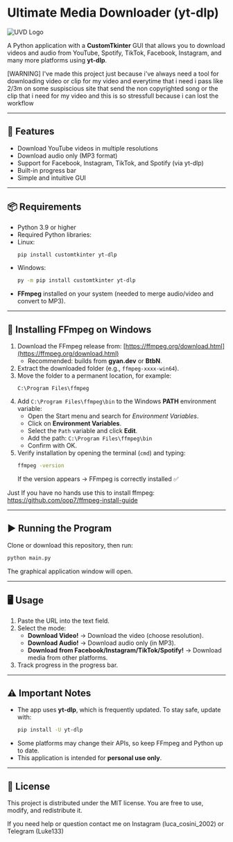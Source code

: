 # Ultimate Media Downloader (yt-dlp)
![UVD Logo](https://github.com/Luke133yt/Ultimate-Video-Downloader/assets/50149935/9ee65079-ae8a-4319-b26f-40ecf52fe6e9)

A Python application with a **CustomTkinter** GUI that allows you to download videos and audio from YouTube, Spotify, TikTok, Facebook, Instagram, and many more platforms using **yt-dlp**.

[WARNING] I've made this project just because i've always need a tool for downloading video or clip for my video and everytime that i need i pass like 2/3m on some suspiscious site that send the non copyrighted song or the clip that i need for my video and this is so stressfull because i can lost the workflow

---

## 🚀 Features
- Download YouTube videos in multiple resolutions
- Download audio only (MP3 format)
- Support for Facebook, Instagram, TikTok, and Spotify (via yt-dlp)
- Built-in progress bar
- Simple and intuitive GUI

---

## 📦 Requirements

- Python 3.9 or higher  
- Required Python libraries:
- Linux:
  ```bash
  pip install customtkinter yt-dlp
  ```
- Windows:
    ```bash
  py -m pip install customtkinter yt-dlp
  ```
- **FFmpeg** installed on your system (needed to merge audio/video and convert to MP3).

---

## 🔧 Installing FFmpeg on Windows

1. Download the FFmpeg release from: [https://ffmpeg.org/download.html](https://ffmpeg.org/download.html)  
   - Recommended: builds from **gyan.dev** or **BtbN**.  
2. Extract the downloaded folder (e.g., `ffmpeg-xxxx-win64`).  
3. Move the folder to a permanent location, for example:  
   ```
   C:\Program Files\ffmpeg
   ```  
4. Add `C:\Program Files\ffmpeg\bin` to the Windows **PATH** environment variable:  
   - Open the Start menu and search for *Environment Variables*.  
   - Click on **Environment Variables**.  
   - Select the `Path` variable and click **Edit**.  
   - Add the path: `C:\Program Files\ffmpeg\bin`  
   - Confirm with OK.  
5. Verify installation by opening the terminal (`cmd`) and typing:  
   ```bash
   ffmpeg -version
   ```  
   If the version appears → FFmpeg is correctly installed ✅

Just If you have no hands use this to install ffmpeg: https://github.com/oop7/ffmpeg-install-guide

---

## ▶️ Running the Program

Clone or download this repository, then run:

```bash
python main.py
```

The graphical application window will open.

---

## 🖥️ Usage

1. Paste the URL into the text field.  
2. Select the mode:  
   - **Download Video!** → Download the video (choose resolution).  
   - **Download Audio!** → Download audio only (in MP3).  
   - **Download from Facebook/Instagram/TikTok/Spotify!** → Download media from other platforms.  
3. Track progress in the progress bar.

---

## ⚠️ Important Notes

- The app uses **yt-dlp**, which is frequently updated. To stay safe, update with:  
  ```bash
  pip install -U yt-dlp
  ```
- Some platforms may change their APIs, so keep FFmpeg and Python up to date.  
- This application is intended for **personal use only**.

---

## 📜 License

This project is distributed under the MIT license. You are free to use, modify, and redistribute it.

If you need help or question contact me on Instagram (luca_cosini_2002) or Telegram (Luke133)

